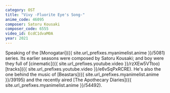 ```yaml
---
category: OST
title: "Vivy -Fluorite Eye's Song-"
anime_code: 46095
composer: Satoru Kousaki
composer_code: 6555
video_id: EcdC1dvaM0A
year: 2021
---
```

Speaking of the [Monogatari]({{ site.url_prefixes.myanimelist.anime }}/5081) series. Its earlier seasons were composed by Satoru Kousaki; and boy were they full of [cinematic]({{ site.url_prefixes.youtube.video }}/rzXEw5VTtoo) [tracks]({{ site.url_prefixes.youtube.video }}/e6vSqPxRCRE).
He's also the one behind the music of [Beastars]({{ site.url_prefixes.myanimelist.anime }}/39195) and the recently aired [The Apothecary Diaries]({{ site.url_prefixes.myanimelist.anime }}/54492). 